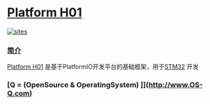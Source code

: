 ﻿# [Platform H01](https://github.com/OS-Q/H01)

[![sites](http://182.61.61.133/link/resources/OSQ.png)](http://www.OS-Q.com)

### [简介](https://github.com/OS-Q/H01/wiki)

[Platform H01](https://github.com/OS-Q/H01) 是基于PlatformIO开发平台的基础框架，用于[STM32](https://github.com/SoCXin/STM32) 开发

### [Q = (OpenSource & OperatingSystem) ]](http://www.OS-Q.com)
